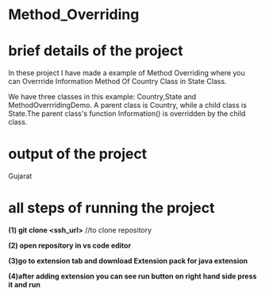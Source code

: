 # Method_Overriding

# brief details of the project

In these project I have made a example of Method Overriding where you can Overrride Information Method Of Country Class in State Class.

We have three classes in this example: Country,State and MethodOverrridingDemo. A parent class is Country, while a child class is State.The parent class's function Information() is overridden by the child class.

# output of the project

Gujarat

# all steps of running the project

**(1) git clone <ssh_url>** //to clone repository

**(2) open repository in vs code editor**

**(3)go to extension tab and download Extension pack for java extension**

**(4)after adding extension you can see run button on right hand side press it and run**
